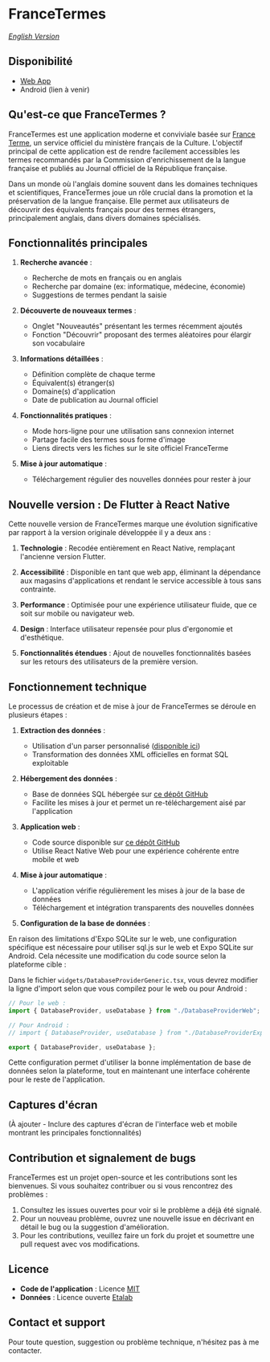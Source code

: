 # FranceTermes

*[English Version](./README-EN.md)*

## Disponibilité

- [Web App](http://france-termes.risso.eu/)
- Android (lien à venir)

## Qu'est-ce que FranceTermes ?

FranceTermes est une application moderne et conviviale basée sur [France Terme](http://www.culture.fr/franceterme/), un service officiel du ministère français de la Culture. L'objectif principal de cette application est de rendre facilement accessibles les termes recommandés par la Commission d'enrichissement de la langue française et publiés au Journal officiel de la République française.

Dans un monde où l'anglais domine souvent dans les domaines techniques et scientifiques, FranceTermes joue un rôle crucial dans la promotion et la préservation de la langue française. Elle permet aux utilisateurs de découvrir des équivalents français pour des termes étrangers, principalement anglais, dans divers domaines spécialisés.

## Fonctionnalités principales

1. **Recherche avancée** : 
   - Recherche de mots en français ou en anglais
   - Recherche par domaine (ex: informatique, médecine, économie)
   - Suggestions de termes pendant la saisie

2. **Découverte de nouveaux termes** :
   - Onglet "Nouveautés" présentant les termes récemment ajoutés
   - Fonction "Découvrir" proposant des termes aléatoires pour élargir son vocabulaire

3. **Informations détaillées** :
   - Définition complète de chaque terme
   - Équivalent(s) étranger(s)
   - Domaine(s) d'application
   - Date de publication au Journal officiel

4. **Fonctionnalités pratiques** :
   - Mode hors-ligne pour une utilisation sans connexion internet
   - Partage facile des termes sous forme d'image
   - Liens directs vers les fiches sur le site officiel FranceTerme

5. **Mise à jour automatique** :
   - Téléchargement régulier des nouvelles données pour rester à jour

## Nouvelle version : De Flutter à React Native

Cette nouvelle version de FranceTermes marque une évolution significative par rapport à la version originale développée il y a deux ans :

1. **Technologie** : Recodée entièrement en React Native, remplaçant l'ancienne version Flutter.

2. **Accessibilité** : Disponible en tant que web app, éliminant la dépendance aux magasins d'applications et rendant le service accessible à tous sans contrainte.

3. **Performance** : Optimisée pour une expérience utilisateur fluide, que ce soit sur mobile ou navigateur web.

4. **Design** : Interface utilisateur repensée pour plus d'ergonomie et d'esthétique.

5. **Fonctionnalités étendues** : Ajout de nouvelles fonctionnalités basées sur les retours des utilisateurs de la première version.

## Fonctionnement technique

Le processus de création et de mise à jour de FranceTermes se déroule en plusieurs étapes :

1. **Extraction des données** :
   - Utilisation d'un parser personnalisé ([disponible ici](https://github.com/FlorealRISSO/France-Termes-Parser))
   - Transformation des données XML officielles en format SQL exploitable

2. **Hébergement des données** :
   - Base de données SQL hébergée sur [ce dépôt GitHub](https://github.com/FlorealRISSO/France-Terme-SQL-DB)
   - Facilite les mises à jour et permet un re-téléchargement aisé par l'application

3. **Application web** :
   - Code source disponible sur [ce dépôt GitHub](https://github.com/FlorealRISSO/FlorealRISSO.github.io)
   - Utilise React Native Web pour une expérience cohérente entre mobile et web

4. **Mise à jour automatique** :
   - L'application vérifie régulièrement les mises à jour de la base de données
   - Téléchargement et intégration transparents des nouvelles données

5. **Configuration de la base de données** :

En raison des limitations d'Expo SQLite sur le web, une configuration spécifique est nécessaire pour utiliser sql.js sur le web et Expo SQLite sur Android. Cela nécessite une modification du code source selon la plateforme cible :

Dans le fichier `widgets/DatabaseProviderGeneric.tsx`, vous devrez modifier la ligne d'import selon que vous compilez pour le web ou pour Android :

   ```typescript
   // Pour le web :
   import { DatabaseProvider, useDatabase } from "./DatabaseProviderWeb";

   // Pour Android :
   // import { DatabaseProvider, useDatabase } from "./DatabaseProviderExpo";

   export { DatabaseProvider, useDatabase };
   ```

Cette configuration permet d'utiliser la bonne implémentation de base de données selon la plateforme, tout en maintenant une interface cohérente pour le reste de l'application.

## Captures d'écran

(À ajouter - Inclure des captures d'écran de l'interface web et mobile montrant les principales fonctionnalités)

## Contribution et signalement de bugs

FranceTermes est un projet open-source et les contributions sont les bienvenues. Si vous souhaitez contribuer ou si vous rencontrez des problèmes :

1. Consultez les issues ouvertes pour voir si le problème a déjà été signalé.
2. Pour un nouveau problème, ouvrez une nouvelle issue en décrivant en détail le bug ou la suggestion d'amélioration.
3. Pour les contributions, veuillez faire un fork du projet et soumettre une pull request avec vos modifications.

## Licence

- **Code de l'application** : Licence [MIT](./LICENSE)
- **Données** : Licence ouverte [Etalab](https://www.etalab.gouv.fr/wp-content/uploads/2017/04/ETALAB-Licence-Ouverte-v2.0.pdf)

## Contact et support

Pour toute question, suggestion ou problème technique, n'hésitez pas à me contacter.

